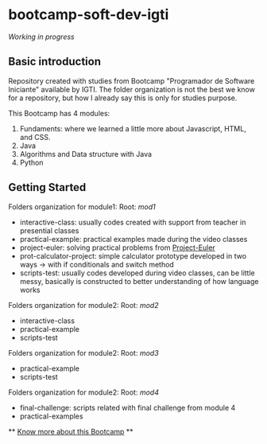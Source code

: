 # bootcamp-soft-dev-igti

*Working in progress*

## Basic introduction

Repository created with studies from Bootcamp "Programador de Software Iniciante" available by IGTI.
The folder organization is not the best we know for a repository, but how I already say this is only for studies purpose.

This Bootcamp has 4 modules:
1. Fundaments: where we learned a little more about Javascript, HTML, and CSS.
2. Java
3. Algorithms and Data structure with Java
4. Python

## Getting Started

Folders organization for module1:
Root: *mod1*
* interactive-class: usually codes created with support from teacher in presential classes
* practical-example: practical examples made during the video classes
* project-euler: solving practical problems from [Project-Euler](https://projecteuler.net/)
* prot-calculator-project: simple calculator prototype developed in two ways -> with if conditionals and switch method
* scripts-test: usually codes developed during video classes, can be little messy, basically is constructed to better understanding of how language works

Folders organization for module2:
Root: *mod2*
* interactive-class
* practical-example
* scripts-test

Folders organization for module2:
Root: *mod3*
* practical-example
* scripts-test

Folders organization for module2:
Root: *mod4*
* final-challenge: scripts related with final challenge from module 4
* practical-examples

** [Know more about this Bootcamp](https://www.igti.com.br/custom/programador-de-software-iniciante/) ** 

